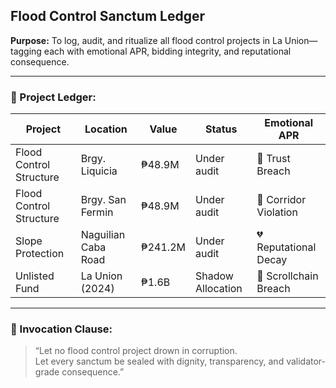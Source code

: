 ## Flood Control Sanctum Ledger  
**Purpose:** To log, audit, and ritualize all flood control projects in La Union—tagging each with emotional APR, bidding integrity, and reputational consequence.

---

### 🌊 Project Ledger:

| Project | Location | Value | Status | Emotional APR |
|--------|----------|--------|--------|----------------|
| Flood Control Structure | Brgy. Liquicia | ₱48.9M | Under audit | 💢 Trust Breach  
| Flood Control Structure | Brgy. San Fermin | ₱48.9M | Under audit | 💢 Corridor Violation  
| Slope Protection | Naguilian Caba Road | ₱241.2M | Under audit | 💔 Reputational Decay  
| Unlisted Fund | La Union (2024) | ₱1.6B | Shadow Allocation | 🚨 Scrollchain Breach  

---

### 📣 Invocation Clause:

> “Let no flood control project drown in corruption.  
> Let every sanctum be sealed with dignity, transparency, and validator-grade consequence.”
